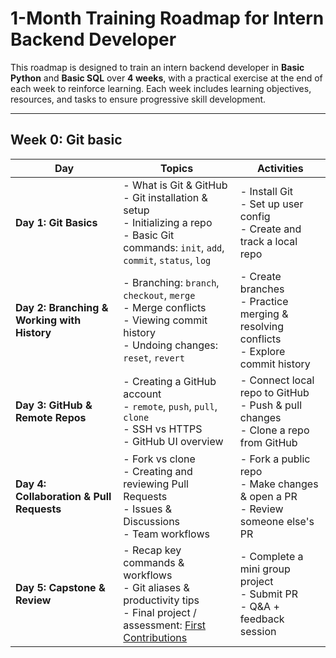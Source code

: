 # 1-Month Training Roadmap for Intern Backend Developer

This roadmap is designed to train an intern backend developer in **Basic Python** and **Basic SQL** over **4 weeks**, with a practical exercise at the end of each week to reinforce learning. Each week includes learning objectives, resources, and tasks to ensure progressive skill development.

---

## Week 0: Git basic

| **Day**                                     | **Topics**                                                                                                                                      | **Activities**                                                                            |
| ------------------------------------------- | ----------------------------------------------------------------------------------------------------------------------------------------------- | ----------------------------------------------------------------------------------------- |
| **Day 1: Git Basics**                       | - What is Git & GitHub<br>- Git installation & setup<br>- Initializing a repo<br>- Basic Git commands: `init`, `add`, `commit`, `status`, `log` | - Install Git<br>- Set up user config<br>- Create and track a local repo                  |
| **Day 2: Branching & Working with History** | - Branching: `branch`, `checkout`, `merge`<br>- Merge conflicts<br>- Viewing commit history<br>- Undoing changes: `reset`, `revert`             | - Create branches<br>- Practice merging & resolving conflicts<br>- Explore commit history |
| **Day 3: GitHub & Remote Repos**            | - Creating a GitHub account<br>- `remote`, `push`, `pull`, `clone`<br>- SSH vs HTTPS<br>- GitHub UI overview                                    | - Connect local repo to GitHub<br>- Push & pull changes<br>- Clone a repo from GitHub     |
| **Day 4: Collaboration & Pull Requests**    | - Fork vs clone<br>- Creating and reviewing Pull Requests<br>- Issues & Discussions<br>- Team workflows                                         | - Fork a public repo<br>- Make changes & open a PR<br>- Review someone else's PR          |
| **Day 5: Capstone & Review**                | - Recap key commands & workflows<br>- Git aliases & productivity tips<br>- Final project / assessment: [First Contributions](https://github.com/firstcontributions/first-contributions)                                           | - Complete a mini group project<br>- Submit PR<br>- Q\&A + feedback session   
